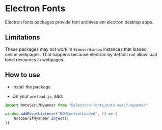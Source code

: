 # Electron Fonts

Electron fonts packages provide font archives em electron desktop apps.

## Limitations

These packages may not work in `BrowserWindow` instances that loaded online webpages. That happens because electron by default not allow load local resources in webpages.

## How to use

* Install the package

* On your `preload.js`, add:

```ts
import NotoSerifMyanmar from "@electron-fonts/noto-serif-myanmar"

window.addEventListener("DOMContentLoaded", () => {
    NotoSerifMyanmar.inject()
})
```